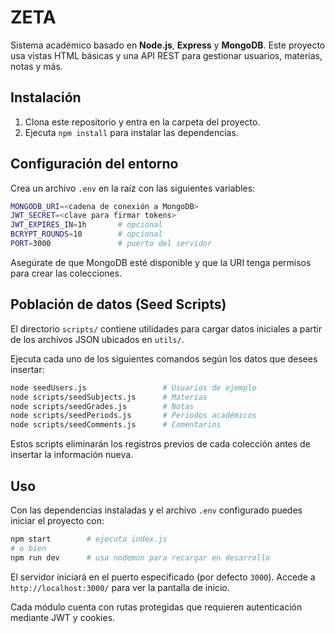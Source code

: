 # ZETA

Sistema académico basado en **Node.js**, **Express** y **MongoDB**. Este proyecto usa vistas HTML básicas y una API REST para gestionar usuarios, materias, notas y más.

## Instalación

1. Clona este repositorio y entra en la carpeta del proyecto.
2. Ejecuta `npm install` para instalar las dependencias.

## Configuración del entorno

Crea un archivo `.env` en la raíz con las siguientes variables:

```bash
MONGODB_URI=<cadena de conexión a MongoDB>
JWT_SECRET=<clave para firmar tokens>
JWT_EXPIRES_IN=1h       # opcional
BCRYPT_ROUNDS=10        # opcional
PORT=3000               # puerto del servidor
```

Asegúrate de que MongoDB esté disponible y que la URI tenga permisos para crear las colecciones.

## Población de datos (Seed Scripts)

El directorio `scripts/` contiene utilidades para cargar datos iniciales a partir de los archivos JSON ubicados en `utils/`.

Ejecuta cada uno de los siguientes comandos según los datos que desees insertar:

```bash
node seedUsers.js                 # Usuarios de ejemplo
node scripts/seedSubjects.js      # Materias
node scripts/seedGrades.js        # Notas
node scripts/seedPeriods.js       # Periodos académicos
node scripts/seedComments.js      # Comentarios
```

Estos scripts eliminarán los registros previos de cada colección antes de insertar la información nueva.

## Uso

Con las dependencias instaladas y el archivo `.env` configurado puedes iniciar el proyecto con:

```bash
npm start        # ejecuta index.js
# o bien
npm run dev      # usa nodemon para recargar en desarrollo
```

El servidor iniciará en el puerto especificado (por defecto `3000`). Accede a `http://localhost:3000/` para ver la pantalla de inicio.

Cada módulo cuenta con rutas protegidas que requieren autenticación mediante JWT y cookies.

